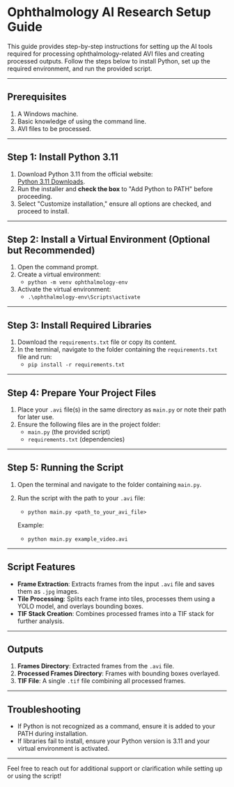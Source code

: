 # Ophthalmology AI Research Setup Guide

This guide provides step-by-step instructions for setting up the AI tools required for processing ophthalmology-related AVI files and creating processed outputs. Follow the steps below to install Python, set up the required environment, and run the provided script.

---

## Prerequisites

1. A Windows machine.
2. Basic knowledge of using the command line.
3. AVI files to be processed.

---

## Step 1: Install Python 3.11

1. Download Python 3.11 from the official website:  
   [Python 3.11 Downloads](https://www.python.org/downloads/release/python-3110/).
2. Run the installer and **check the box** to "Add Python to PATH" before proceeding.
3. Select "Customize installation," ensure all options are checked, and proceed to install.

---

## Step 2: Install a Virtual Environment (Optional but Recommended)

1. Open the command prompt.
2. Create a virtual environment:
   - `python -m venv ophthalmology-env`
3. Activate the virtual environment:
   - `.\ophthalmology-env\Scripts\activate`

---

## Step 3: Install Required Libraries

1. Download the `requirements.txt` file or copy its content.
2. In the terminal, navigate to the folder containing the `requirements.txt` file and run:
   - `pip install -r requirements.txt`

---

## Step 4: Prepare Your Project Files

1. Place your `.avi` file(s) in the same directory as `main.py` or note their path for later use.
2. Ensure the following files are in the project folder:
   - `main.py` (the provided script)
   - `requirements.txt` (dependencies)

---

## Step 5: Running the Script

1. Open the terminal and navigate to the folder containing `main.py`.
2. Run the script with the path to your `.avi` file:
   - `python main.py <path_to_your_avi_file>`
   
   Example:
   - `python main.py example_video.avi`

---

## Script Features

- **Frame Extraction**: Extracts frames from the input `.avi` file and saves them as `.jpg` images.
- **Tile Processing**: Splits each frame into tiles, processes them using a YOLO model, and overlays bounding boxes.
- **TIF Stack Creation**: Combines processed frames into a TIF stack for further analysis.

---

## Outputs

1. **Frames Directory**: Extracted frames from the `.avi` file.
2. **Processed Frames Directory**: Frames with bounding boxes overlayed.
3. **TIF File**: A single `.tif` file combining all processed frames.

---

## Troubleshooting

- If Python is not recognized as a command, ensure it is added to your PATH during installation.
- If libraries fail to install, ensure your Python version is 3.11 and your virtual environment is activated.

---

Feel free to reach out for additional support or clarification while setting up or using the script!
